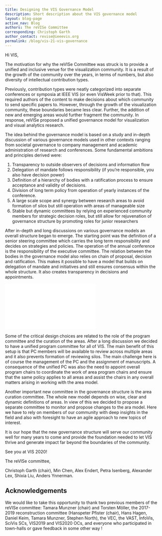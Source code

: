 ```yaml
---
title: Designing the VIS Governance Model
description: Short description about the VIS governance model
layout: blog-page
active_nav: Blog
authors: The reVISe Committee
corresponding: Christoph Garth
author_contact: revise@ieeevis.org
permalink: /blog/vis-21-vis-governance
---
```


Hi VIS,

The motivation for why the reVISe Committee was struck is to provide a unified and inclusive venue for the visualization community. It is a result of the growth of the community over the years, in terms of numbers, but also diversity of intellectual contribution types. 

Previously, contribution types were neatly categorized into separate conferences or symposia at IEEE VIS (or even VisWeek prior to that). This required authors of the content to make decisions about which community to send specific papers to. However, through the growth of the visualization community, these boundaries became less clear. Further, the addition of new and emerging areas would further fragment the community. In response, reVISe proposed a unified governance model for visualization and visual analytics research. 

The idea behind the governance model is based on a study and in-depth discussion of various governance models used in other contexts ranging from societal governance to company management and academic administration of research and conferences. Some fundamental ambitions and principles derived were:

1. Transparency to outside observers of decisions and information flow
2. Delegation of mandate follows responsibility (if you’re responsible, you also have decision power) 
3. Definition of a hierarchy of bodies with a ratification process to ensure acceptance and validity of decisions. 
4. Division of long term policy from operation of yearly instances of the conference. 
5. A large scale scope and synergy between research areas to avoid formation of silos but still operation with areas of manageable size
6. Stable but dynamic committees by relying on experienced community members for strategic decision roles, but still allow for rejuvenation of governance structure by promoting roles for junior researchers

After in-depth and long discussions on various governance models an overall structure began to emerge. The starting point was the definition of a senior steering committee which carries the long term responsibility and decides on strategies and policies. The operation of the annual conference is the responsibility of the executive committee. The relation between the bodies in the governance model also relies on chain of proposal, decision and ratification. This makes it possible to have a model that builds on delegation of mandate and initiatives and still ensures consensus within the whole structure. It also creates transparency in decisions and appointments. 

![governance_model_figure](governance_model_figure.pdf)

Some of the critical design choices are related to the role of the program committee and the curation of the areas. After a long discussion we decided to have a unified program committee for all of VIS. The main benefit of this setup is that PC members will be available to review across multiple areas and it also prevents formation of reviewing silos. The main challenge here is of course the management of the PC and the assignment of manuscripts. A consequence of the unified PC was also the need to appoint overall program chairs to coordinate the work of area program chairs and ensure that the same policy applies to all areas and assist the chairs in any overall matters arising in working with the area model.  

Another important new committee in the governance structure is the area curation committee. The whole new model depends on wise, clear and dynamic definitions of areas. In view of this we decided to propose a separate committee to monitor and propose changes to the ara model. Here we have to rely on members of our community with deep insights in the field and also with foresight to have an agile approach to new topics of interest. 

It is our hope that the new governance structure will serve our community well for many years to come and provide the foundation needed to let VIS thrive and generate impact far beyond the boundaries of the community. 

See you at VIS 2020!

The reVISe committee,

Christoph Garth (chair), Min Chen, Alex Endert, Petra Isenberg, Alexander Lex, Shixia Liu, Anders Ynnerman.

## Acknowledgements

We would like to take this opportunity to thank two previous members of the reVISe committee: Tamara Munzner (chair) and Torsten Möller, the 2017-2019 reconstruction committee (Hanspeter Pfister (chair), Hans Hagen, Daniel Keim, Tamara Munzner, Stephen North), the VEC, the VAST, InfoVis, SciVis SCs, VIS2019 and VIS2020 OCs, and everyone who participated in town-halls or gave feedback in some other way !
